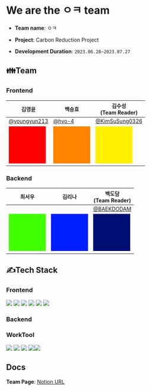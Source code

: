 # We are the ㅇㅋ team
- **Team name**: ㅇㅋ

- **Project**: Carbon Reduction Project

- **Development Duration**: `2023.06.28~2023.07.27`

## 👪Team
### Frontend
| 김영윤                                             | 백승효                                                | 김수성<br>(Team Reader)                              |
|---------------------------------------------------|-------------------------------------------------------|-----------------------------------------------------|
| [@youngyun213](https://github.com/youngyun213)    | [@hyo-4](https://github.com/hyo-4)                    | [@KimSuSung0326](https://github.com/KimSuSung0326)  |
| <img src="img/red.png" width="100" height="100"> | <img src="img/orange.png" width="100" height="100"> | <img src="img/yellow.png" width="100" height="100"> |

                                                                                                                                        
### Backend
| 최서우                                             | 김리나                                                | 백도담<br>(Team Reader)                              |
|---------------------------------------------------|-------------------------------------------------------|-----------------------------------------------------|
| []()                                              | [](https://github.com/LinaKK)                                                  | [@BAEKDODAM](https://github.com/BAEKDODAM)          |
| <img src="img/green.png" width="100" height="100"> | <img src="img/blue.png" width="100" height="100"> | <img src="img/darkblue.png" width="100" height="100"> |


## ✍Tech Stack
### Frontend
<img src="https://img.shields.io/badge/Javascript-F7DF1E?style=for-the-badge&logo=javascript&logoColor=white"> <img src="https://img.shields.io/badge/React-61DAFB?style=for-the-badge&logo=React&logoColor=white"> <img src="https://img.shields.io/badge/Html-E34F26?style=for-the-badge&logo=Html5&logoColor=white"> <img src="https://img.shields.io/badge/Javascript-aqua?style=for-the-badge&logo=typescript&logoColor=white"> <img src ="https://img.shields.io/badge/CSS3-1572B6?style=for-the-badge&logo=css3&logoColor=white" > <img src ="https://img.shields.io/badge/jotai-black?style=for-the-badge&logo=jotai&logoColor=white">

### Backend


### WorkTool
<img src="https://img.shields.io/badge/Git-F05032?style=for-the-badge&logo=git&logoColor=white"> <img src="https://img.shields.io/badge/GitHub-181717?style=for-the-badge&logo=github&logoColor=white"> <img src="https://img.shields.io/badge/Notion-000000?style=for-the-badge&logo=notion&logoColor=white"> <img src="https://img.shields.io/badge/Zoom-2D8CFF?style=for-the-badge&logo=zoom&logoColor=white"><img src="https://img.shields.io/badge/Discord-004C99?style=for-the-badge&logo=Discord&logoColor=white">



## Docs
**Team Page**: [Notion URL](https://www.notion.so/codestates/ed28528e4d5344768814611f1fe878bc)


